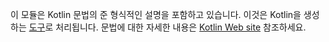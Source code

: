 이 모듈은 Kotlin 문법의 준 형식적인 설명을 포함하고 있습니다. 이것은 Kotlin을 생성하는 [도구](https://github.com/JetBrains/kotlin-grammar-generator/)로 처리됩니다. 문법에 대한 자세한 내용은 [Kotlin Web site](http://kotlinlang.org/docs/reference/grammar.html/) 참조하세요.
